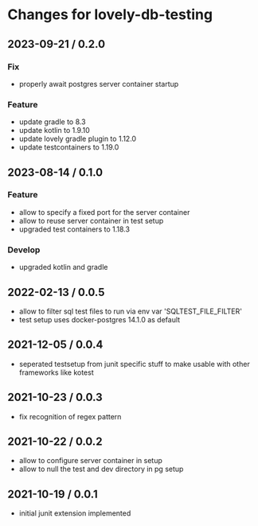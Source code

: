 # Changes for lovely-db-testing

## 2023-09-21 / 0.2.0

### Fix

- properly await postgres server container startup

### Feature

- update gradle to 8.3
- update kotlin to 1.9.10
- update lovely gradle plugin to 1.12.0
- update testcontainers to 1.19.0

## 2023-08-14 / 0.1.0

### Feature

- allow to specify a fixed port for the server container
- allow to reuse server container in test setup
- upgraded test containers to 1.18.3

### Develop

- upgraded kotlin and gradle

## 2022-02-13 / 0.0.5

- allow to filter sql test files to run via env var 'SQLTEST_FILE_FILTER'
- test setup uses docker-postgres 14.1.0 as default

## 2021-12-05 / 0.0.4

- seperated testsetup from junit specific stuff to make usable with other frameworks like kotest

## 2021-10-23 / 0.0.3

- fix recognition of regex pattern

## 2021-10-22 / 0.0.2

- allow to configure server container in setup
- allow to null the test and dev directory in pg setup

## 2021-10-19 / 0.0.1

- initial junit extension implemented
